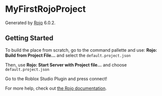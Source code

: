 # MyFirstRojoProject
Generated by [Rojo](https://github.com/rojo-rbx/rojo) 6.0.2.

## Getting Started
To build the place from scratch, go to the command pallette and use:
**Rojo: Build from Project File...** and select the 
`default.project.json`

Then, use **Rojo: Start Server with Project file...** and choose `default.project.json`

Go to the Roblox Studio Plugin and press connect!

For more help, check out [the Rojo documentation](https://rojo.space/docs).